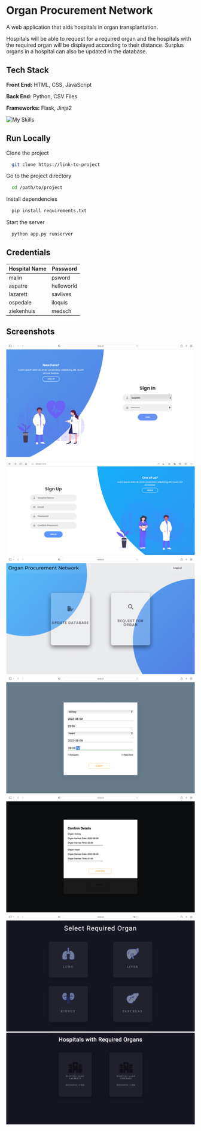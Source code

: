 
# Organ Procurement Network

A web application that aids hospitals in organ transplantation.  

Hospitals will be able to request for a required organ and the hospitals with the required organ will be displayed according to their distance.  Surplus organs in a hospital can also be updated in the database.
## Tech Stack

**Front End:** HTML, CSS, JavaScript

**Back End:** Python, CSV Files

**Frameworks:** Flask, Jinja2




![My Skills](https://skills.thijs.gg/icons?i=html,js,css,python)

## Run Locally

Clone the project

```bash
  git clone https://link-to-project
```

Go to the project directory

```bash
  cd /path/to/project
```

Install dependencies

```bash
  pip install requirements.txt
```

Start the server

```bash
  python app.py runserver
```


## Credentials 
| Hospital Name | Password |
| ----------- | ----------- |
| malin       | psword       |
| aspatre   | helloworld        |
| lazarett   | savlives        |
| ospedale   | iloquis        |
| ziekenhuis     | medsch        |




## Screenshots
![SignIn Page](img1.png)
![SignUp Page](img2.png)
![Home Page](img3.png)
![Update Page](img4.png)
![Confirmation of Update Page](img5.png)
![Request Page](img6.png)
![Results Page](img7.png)


